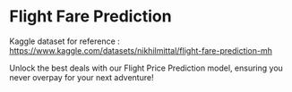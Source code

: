 # Flight Fare Prediction
Kaggle dataset for reference : https://www.kaggle.com/datasets/nikhilmittal/flight-fare-prediction-mh

Unlock the best deals with our Flight Price Prediction model, ensuring you never overpay for your next adventure!

